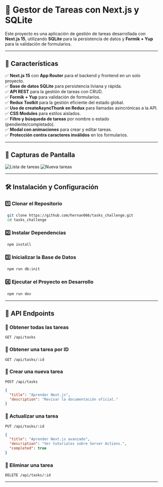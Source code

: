 # 📌 Gestor de Tareas con Next.js y SQLite

Este proyecto es una aplicación de gestión de tareas desarrollada con **Next.js 15**, utilizando **SQLite** para la persistencia de datos y **Formik + Yup** para la validación de formularios.

---

## 🚀 Características

✅ **Next.js 15** con **App Router** para el backend y frontend en un solo proyecto.  
✅ **Base de datos SQLite** para persistencia liviana y rápida.  
✅ **API REST** para la gestión de tareas con CRUD.  
✅ **Formik + Yup** para validación de formularios.  
✅ **Redux Toolkit** para la gestión eficiente del estado global.  
✅ **Uso de createAsyncThunk en Redux** para llamadas asincrónicas a la API.  
✅ **CSS Modules** para estilos aislados.  
✅ **Filtro y búsqueda de tareas** por nombre o estado (pendiente/completado).  
✅ **Modal con animaciones** para crear y editar tareas.  
✅ **Protección contra caracteres inválidos** en los formularios.

---

## 📸 Capturas de Pantalla

![Lista de tareas](https://ik.imagekit.io/mrprwema7/2_30PRXYfdnR.jpeg?updatedAt=1742263223485)
![Nueva tareas](https://ik.imagekit.io/mrprwema7/1_PYtg4_Qfx.jpeg?updatedAt=1742263223817)

---

## 🛠️ Instalación y Configuración

### 1️⃣ Clonar el Repositorio

```sh
 git clone https://github.com/hernan066/tasks_challenge.git
 cd tasks_challenge
```

### 2️⃣ Instalar Dependencias

```sh
 npm install
```

### 3️⃣ Inicializar la Base de Datos

```sh
 npm run db:init
```

### 4️⃣ Ejecutar el Proyecto en Desarrollo

```sh
 npm run dev
```

---

## 🔌 API Endpoints

### 📌 Obtener todas las tareas

`GET /api/tasks`

### 📌 Obtener una tarea por ID

`GET /api/tasks/:id`

### 📌 Crear una nueva tarea

`POST /api/tasks`

```json
{
  "title": "Aprender Next.js",
  "description": "Revisar la documentación oficial."
}
```

### 📌 Actualizar una tarea

`PUT /api/tasks/:id`

```json
{
  "title": "Aprender Next.js avanzado",
  "description": "Ver tutoriales sobre Server Actions.",
  "completed": true
}
```

### 📌 Eliminar una tarea

`DELETE /api/tasks/:id`

---
